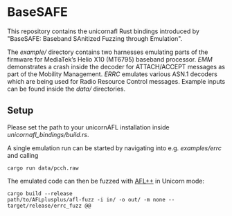 # BaseSAFE

This repository contains the unicornafl Rust bindings introduced by "BaseSAFE: Baseband SAnitized Fuzzing through Emulation".

The _example/_ directory contains two harnesses emulating parts of the firmware for 
MediaTek’s Helio X10 (MT6795) baseband processor. _EMM_ demonstrates a crash inside the decoder for ATTACH/ACCEPT messages as part of the Mobility Management. _ERRC_ emulates various ASN.1 decoders which are being used for Radio Resource Control messages. Example inputs can be found inside the _data/_ directories.

## Setup

Please set the path to your unicornAFL installation inside _unicornafl_bindings/build.rs_.

A single emulation run can be started by navigating into e.g. 
_examples/errc_ and calling
```
cargo run data/pcch.raw
```

The emulated code can then be fuzzed with [AFL++](https://github.com/AFLplusplus/AFLplusplus) in Unicorn mode:
```
cargo build --release
path/to/AFLplusplus/afl-fuzz -i in/ -o out/ -m none -- target/release/errc_fuzz @@
```
